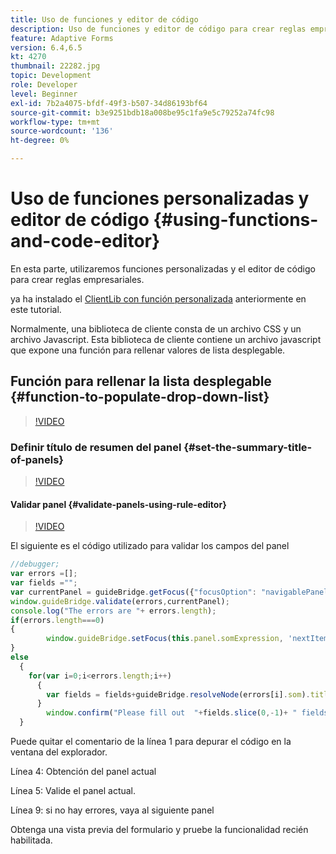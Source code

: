 ```yaml
---
title: Uso de funciones y editor de código
description: Uso de funciones y editor de código para crear reglas empresariales
feature: Adaptive Forms
version: 6.4,6.5
kt: 4270
thumbnail: 22282.jpg
topic: Development
role: Developer
level: Beginner
exl-id: 7b2a4075-bfdf-49f3-b507-34d86193bf64
source-git-commit: b3e9251bdb18a008be95c1fa9e5c79252a74fc98
workflow-type: tm+mt
source-wordcount: '136'
ht-degree: 0%

---
```


# Uso de funciones personalizadas y editor de código {#using-functions-and-code-editor}

En esta parte, utilizaremos funciones personalizadas y el editor de código para crear reglas empresariales.

ya ha instalado el [ClientLib con función personalizada](assets/client-libs-and-logo.zip) anteriormente en este tutorial.

Normalmente, una biblioteca de cliente consta de un archivo CSS y un archivo Javascript. Esta biblioteca de cliente contiene un archivo javascript que expone una función para rellenar valores de lista desplegable.


## Función para rellenar la lista desplegable {#function-to-populate-drop-down-list}

>[!VIDEO](https://video.tv.adobe.com/v/22282?quality=12&learn=on)

### Definir título de resumen del panel {#set-the-summary-title-of-panels}

>[!VIDEO](https://video.tv.adobe.com/v/28387?quality=12&learn=on)

#### Validar panel {#validate-panels-using-rule-editor}

>[!VIDEO](https://video.tv.adobe.com/v/28409?quality=12&learn=on)

El siguiente es el código utilizado para validar los campos del panel

```javascript
//debugger;
var errors =[];
var fields ="";
var currentPanel = guideBridge.getFocus({"focusOption": "navigablePanel"});
window.guideBridge.validate(errors,currentPanel);
console.log("The errors are "+ errors.length);
if(errors.length===0)
{
        window.guideBridge.setFocus(this.panel.somExpression, 'nextItem', true);
}
else
  {
    for(var i=0;i<errors.length;i++)
      {
        var fields = fields+guideBridge.resolveNode(errors[i].som).title+" , ";
      }
        window.confirm("Please fill out  "+fields.slice(0,-1)+ " fields");
  }
```

Puede quitar el comentario de la línea 1 para depurar el código en la ventana del explorador.

Línea 4: Obtención del panel actual

Línea 5: Valide el panel actual.

Línea 9: si no hay errores, vaya al siguiente panel

Obtenga una vista previa del formulario y pruebe la funcionalidad recién habilitada.
